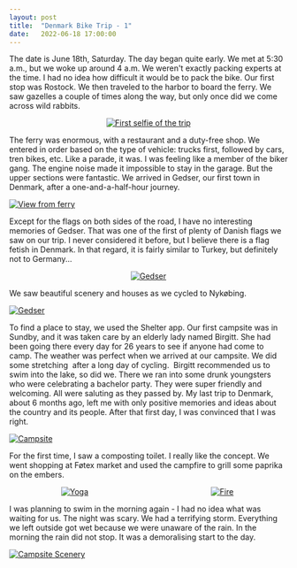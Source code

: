 ```yaml
---
layout: post
title:  "Denmark Bike Trip - 1"
date:   2022-06-18 17:00:00
---
```



The date is June 18th, Saturday. The day began quite early. We met at 5:30 a.m., but we woke up around 4 a.m. We weren't exactly packing experts at the time. I had no idea how difficult it would be to pack the bike. Our first stop was Rostock. We then traveled to the harbor to board the ferry. We saw gazelles a couple of times along the way, but only once did we come across wild rabbits. 

<p style="text-align:center">
<a href="https://irem.dev/assets/selfie_orig.jpg"><img src="https://irem.dev/assets/selfie_small.jpg" style="max-width:75%" alt="First selfie of the trip"/></a>
</p>


The ferry was enormous, with a restaurant and a duty-free shop. We entered in order based on the type of vehicle: trucks first, followed by cars, tren bikes, etc. Like a parade, it was. I was feeling like a member of the biker gang. The engine noise made it impossible to stay in the garage. But the upper sections were fantastic. We arrived in Gedser, our first town in Denmark, after a one-and-a-half-hour journey.

<a href="/assets/ferry_orig.jpg"><img src="https://irem.dev/assets/ferry_small.jpg" alt="View from ferry" /></a>

Except for the flags on both sides of the road, I have no interesting memories of Gedser. That was one of the first of plenty of Danish flags we saw on our trip. I never considered it before, but I believe there is a flag fetish in Denmark. In that regard, it is fairly similar to Turkey, but definitely not to Germany...

<p style="text-align:center">
<a href="/assets/flag_orig.jpg"><img src="https://irem.dev/assets/flag_small.jpg" style="max-width:75%" alt="Gedser" /></a>
</p>

We saw beautiful scenery and houses as we cycled to Nykøbing.

<a href="/assets/house_orig.jpg"><img src="https://irem.dev/assets/house_small.jpg" alt="Gedser" /></a>

To find a place to stay, we used the Shelter app. Our first campsite was in Sundby, and it was taken care by an elderly lady named Birgitt. She had been going there every day for 26 years to see if anyone had come to camp. The weather was perfect when we arrived at our campsite. We did some stretching  after a long day of cycling.  Birgitt recommended us to swim into the lake, so did we. There we ran into some drunk youngsters who were celebrating a bachelor party. They were super friendly and welcoming. All were saluting as they passed by. My last trip to Denmark, about 6 months ago, left me with only positive memories and ideas about the country and its people. After that first day, I was convinced that I was right. 

<a href="/assets/camp_orig.jpg"><img src="https://irem.dev/assets/camp_small.jpg" alt="Campsite" /></a>

For the first time, I saw a composting toilet. I really like the concept. We went shopping at Føtex market and used the campfire to grill some paprika on the embers.

<p style="display: grid; place-items: center; grid-template-columns: 47% 6% 47%;">
  <a href="/assets/yoga_orig.jpg"><img src="https://irem.dev/assets/yoga_small.jpg" style="" alt="Yoga" /></a>
  <span></span>
  <a href="/assets/fire_orig.jpg"><img src="https://irem.dev/assets/fire_small.jpg" style="" alt="Fire" /></a>
</p>

I was planning to swim in the morning again - I had no idea what was waiting for us. The night was scary. We had a terrifying storm. Everything we left outside got wet because we were unaware of the rain. In the morning the rain did not stop. It was a demoralising start to the day.

<a href="/assets/campview_orig.jpg"><img src="https://irem.dev/assets/campview_small.jpg" alt="Campsite Scenery" /></a>


